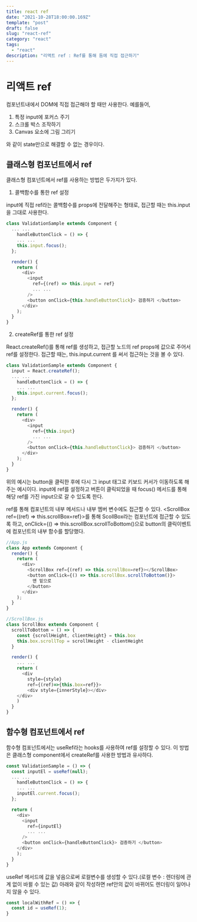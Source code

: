 ```yaml
---
title: react ref
date: "2021-10-28T18:00:00.169Z"
template: "post"
draft: false
slug: "react-ref"
category: "react"
tags:
  - "react"
description: "리액트 ref : Ref를 통해 돔에 직접 접근하기"
---
```


# 리액트 ref

컴포넌트내에서 DOM에 직접 접근해야 할 때만 사용한다.
예를들어,

1. 특정 input에 포커스 주기
2. 스크롤 박스 조작하기
3. Canvas 요소에 그림 그리기

와 같이 state만으로 해결할 수 없는 경우이다.

## 클래스형 컴포넌트에서 ref

클래스형 컴포넌트에서 ref를 사용하는 방법은 두가지가 있다.

1. 콜백함수를 통한 ref 설정

 input에 직접 ref라는 콜백함수를 props에 전달해주는 형태로,  접근할 때는 this.input을 그대로 사용한다.

```javascript
class ValidationSample extends Component {
  ... ...
	handleButtonClick = () => {
    ... ...
    this.input.focus();
  };

  render() {
    return (
      <div>
        <input
          ref={(ref) => this.input = ref}
          ... ... 
        />
        <button onClick={this.handleButtonClick}> 검증하기 </button>
      </div>
    );
  }
}
```

2. createRef를 통한 ref 설정

  React.createRef()를 통해 ref를 생성하고, 접근할 노드의 ref props에 값으로 주어서 ref를 설정한다.
  접근할 때는, this.input.current 를 써서 접근하는 것을 볼 수 있다.

```javascript
class ValidationSample extends Component {
  input = React.createRef();
  ... ...
	handleButtonClick = () => {
    ... ...
    this.input.current.focus();
  };

  render() {
    return (
      <div>
        <input
          ref={this.input}
          ... ... 
        />
        <button onClick={this.handleButtonClick}> 검증하기 </button>
      </div>
    );
  }
}
```

위의 예시는 button을 클릭한 후에 다시 그 input 태그로 키보드 커서가 이동하도록 해주는 예시이다. 
input에 ref를 설정하고 버튼이 클릭되었을 때 focus() 메서드를 통해 해당 ref를 가진 input으로 갈 수 있도록 한다.

ref를 통해 컴포넌트의 내부 메서드나 내부 멤버 변수에도 접근할 수 있다.
<ScrollBox ref={(ref) => this.scrollBox=ref}>를 통해 ScollBox라는 컴포넌트에 접근할 수 있도록 하고,
onClick={() => this.scrollBox.scrollToBottom()으로 button의 클릭이벤트에 컴포넌트의 내부 함수를 할당했다.

```javascript
//App.js
class App extends Component {
  render() {
    return (
      <div>
        <ScrollBox ref={(ref) => this.scrollBox=ref}></ScrollBox>
        <button onClick={() => this.scrollBox.scrollToBottom()}>
          맨 밑으로
        </button>
      </div>
    );
  }
}

//ScrollBox.js
class ScrollBox extends Component {
  scrollToBottom = () => {
    const {scrollHeight, clientHeight} = this.box
    this.box.scrollTop = scrollHeight - clientHeight 
  }

  render() {
    ... ...
    return (
      <div
        style={style}
        ref={(ref)=>{this.box=ref}}>
        <div style={innerStyle}></div>
    </div>
    )
  }
}


```





##  함수형 컴포넌트에서 ref

함수형 컴포넌트에서는 useRef라는 hooks를 사용하여 ref를 설정할 수 있다. 이 방법은 클래스형 component에서 createRef를 사용한 방법과 유사하다.

```javascript
const ValidationSample = () => {
  const inputEl = useRef(null);
  ... ...
	handleButtonClick = () => {
    ... ...
    inputEl.current.focus();
  };

  return (
    <div>
      <input
        ref={inputEl}
        ... ... 
      />
      <button onClick={handleButtonClick}> 검증하기 </button>
    </div>
    );
  }
}
```



useRef 메서드에 값을 넣음으로써 로컬변수를 생성할 수 있다.(로컬 변수 : 렌더링에 관계 없이 바뀔 수 있는 값)
아래와 같이 작성하면 ref안의 값이 바뀌어도 렌더링이 일어나지 않을 수 있다.

```javascript
const localWithRef = () => {
  const id = useRef(1);
}
```

